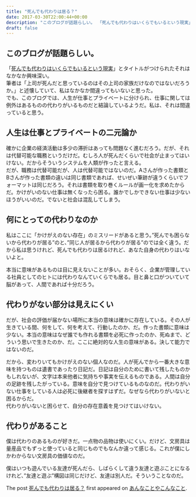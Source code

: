```yaml
---
title: "死んでも代わりは居る？"
date: 2017-03-30T22:00:44+00:00
description: "このブログが話題らしい。 「死んでも代わりはいくらでもいるという現実」とタイトルがつけられたそれはなかなか興味深い。 筆者は「上司が死んだと思っているのはその上司の家族だけなのではないだろうか。」と述懐していて、私はなか ..."
draft: false
---
```


## このブログが話題らしい。

「[死んでも代わりはいくらでもいるという現実](http://anond.hatelabo.jp/20170327190718)」とタイトルがつけられたそれはなかなか興味深い。  
筆者は「上司が死んだと思っているのはその上司の家族だけなのではないだろうか。」と述懐していて、私はなかなか間違ってもいないと思った。  
でも、このブログでは、人生が仕事とプライベートに分けられ、仕事に関しては例外はあるものの代わりがいるものだと結論しているようだ。私は、それは間違っていると思う。

## 人生は仕事とプライベートの二元論か

確かに企業の経済活動は多少の滞折はあっても問題なく進むだろう。だが、それは代替可能な職務というだけだ。むしろ人が死んだくらいで社会が止まってはいけない。だからそういうシステムを人類が作ったと言える。  
だが、職務は代替可能だが、人は代替可能ではないのだ。Aさんが作った書類とBさんが作った書類の違いは同じ書類であれば、せいぜい筆跡が違うくらいでフォーマットは同じだろう。それは書類を取り巻くルールが画一化を求めたからだ。かけがいのない仕事は無くなったら困る。誰かでしかできない仕事は少ないほうがいいのだ。でないと社会は混乱してしまう。

## 何にとっての代わりなのか

私はここに「かけがえのない存在」のミスリードがあると思う。”死んでも困らないから代わりが居る”のと、”同じ人が居るから代わりが居る”のでは全く違う。だから私は思うけれど、死んでも代わりは居るけれど、あなた自身の代わりはいないよと。

本当に意味があるものは目に見えないことが多い。おそらく、企業が管理している社員としてのヒトには代わりなんていくらでも居る。目と鼻と口がついていて脳があって、人間であれば十分だろう。

## 代わりがない部分は見えにくい

だが、社会の評価が届かない場所に本当の意味は確かに存在している。その人が生きている間、何をして、何を考えて、行動したのか、だ。作った書類に意味は少ない。本当の意味はなぜ誰でも作れる書類を必死に作ったのか、死ぬまで、どういう思いで生きたのか、だ。ここに絶対的な人生の意味がある。決して能力ではないのだ。

だから、変わりいてもかけがえのない個人なのだ。人が死んでから一番大きな意味を持つものは遺書であったり日記だ。日記は自分のために書いて残したものかもしれないが、文字は本来他者に気持ちや事実を伝えるものである。人間は自分の足跡を残したがっている。意味を自分で見つけているものなのだ。代わりがいない仕事をしている人は必死に後継者を探すはずだ。なぜなら代わりがいないと困るからだ。  
代わりがいないと困らせて、自分の存在意義を見つけてはいけない。

## 代わりがあること

僕は代わりのあるものが好きだ。一点物の品物は使いにくい。だけど、文房具は量産品でもずっと使っていると同じものでもなんか違って感じる。これが僕にしかわからない文房具の価値なのだ。

僕はいつも遊んでいる友達が死んだら、しばらくして違う友達と遊ぶことになるけれど、”友達と遊ぶ”構図は同じだけど、友達は別人だ。そういうことなのだ。

The post [死んでも代わりは居る？](https://blog.cfw4.tokyo/wordpress/692/) first appeared on [あんなことやこんなこと](https://blog.cfw4.tokyo).